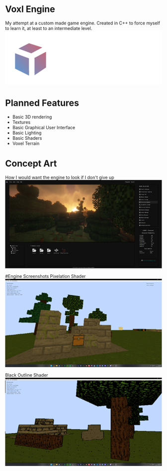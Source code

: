 # Voxl Engine
My attempt at a custom made game engine.
Created in C++ to force myself to learn it, at least to an intermediate level.
![alt text](https://github.com/TheMrSnoop/Voxl-Engine/blob/main/Images/Voxl%20Engine%20Icon.png)

# Planned Features
* Basic 3D rendering
* Textures
* Basic Graphical User Interface
* Basic Lighting
* Basic Shaders
* Voxel Terrain
  
# Concept Art
How I would want the engine to look if I don't give up
![alt text](https://github.com/TheMrSnoop/Voxl-Engine/blob/main/Images/Voxl%20Concept.png)

#Engine Screenshots
Pixelation Shader
![alt text](https://github.com/TheMrSnoop/Voxl-Engine/blob/main/Images/pixels.png)

Black Outline Shader
![alt text](https://github.com/TheMrSnoop/Voxl-Engine/blob/main/Images/outline.png)
